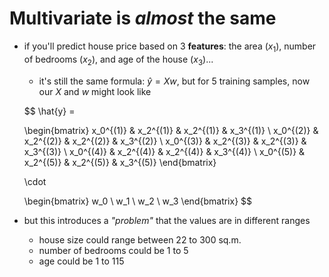 # Multivariate is ***almost*** the same

- if you'll predict house price based on 3 **features**: the area ($x_1$), 
  number of bedrooms ($x_2$), and age of the house ($x_3$)...
  * it's still the same formula: $\hat{y} = Xw$, but for 5 training samples,
    now our $X$ and $w$ might look like

  $$
  \hat{y} =

  \begin{bmatrix}
  x_0^{(1)} & x_2^{(1)} & x_2^{(1)} & x_3^{(1)} \\
  x_0^{(2)} & x_2^{(2)} & x_2^{(2)} & x_3^{(2)} \\
  x_0^{(3)} & x_2^{(3)} & x_2^{(3)} & x_3^{(3)} \\
  x_0^{(4)} & x_2^{(4)} & x_2^{(4)} & x_3^{(4)} \\
  x_0^{(5)} & x_2^{(5)} & x_2^{(5)} & x_3^{(5)}
  \end{bmatrix}

  \cdot

  \begin{bmatrix}
    w_0 \\
    w_1 \\
    w_2 \\
    w_3
  \end{bmatrix}
  $$

- but this introduces a _"problem"_ that the values are in different ranges
  + house size could range between 22 to 300 sq.m.
  + number of bedrooms could be 1 to 5
  + age could be 1 to 115 <twemoji-ghost class="animate-spin" /><twemoji-house class="animate-pulse" />